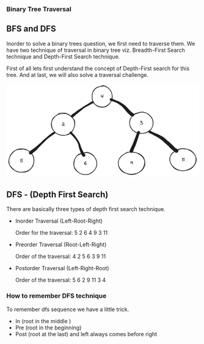 
### Binary Tree Traversal

## BFS and DFS

Inorder to solve a binary trees question, we first need to traverse them. We have two technique of traversal in binary tree viz. Breadth-First Search technique and Depth-First Search technique.

First of all lets first understand the concept of Depth-First search for this tree. And at last, we will also solve a traversal challenge.

![binary tree](binarytree.png)

## DFS - (Depth First Search)

There are basically three types of depth first search technique. 

- Inorder Traversal (Left-Root-Right)
  
  Order for the traversal: 5 2 6 4 9 3 11 

- Preorder Traversal (Root-Left-Right)
  
  Order of the traversal: 4 2 5 6 3 9 11

- Postorder Traversal (Left-Right-Root)
  
  Order of the traversal: 5 6  2 9 11 3 4 

### How to remember DFS technique

To remember dfs sequence we have a little trick. 
- In (root in the middle )
- Pre (root in the beginning)
- Post (root at the last)
and left always comes before right